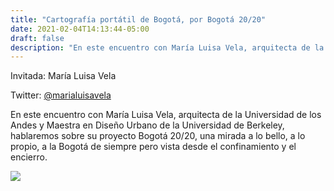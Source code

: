 ```yaml
---
title: "Cartografía portátil de Bogotá, por Bogotá 20/20"
date: 2021-02-04T14:13:44-05:00
draft: false
description: "En este encuentro con María Luisa Vela, arquitecta de la Universidad de los Andes y Maestra en Diseño Urbano de la Universidad de Berkeley, hablaremos sobre su proyecto Bogotá 20/20, una mirada a lo bello, a lo propio, a la Bogotá de siempre pero vista desde el confinamiento y el encierro."
---
```


Invitada: María Luisa Vela

Twitter: [@marialuisavela](https://twitter.com/marialuisavela)

En este encuentro con María Luisa Vela, arquitecta de la Universidad de los Andes y Maestra en Diseño Urbano de la Universidad de Berkeley, hablaremos sobre su proyecto Bogotá 20/20, una mirada a lo bello, a lo propio, a la Bogotá de siempre pero vista desde el confinamiento y el encierro.

![](/uploads/flyer-cartografias-portatiles.png)